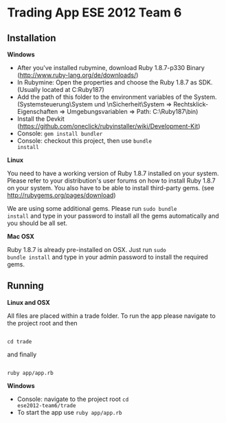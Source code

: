 Trading App ESE 2012 Team 6
==============

Installation
------------

__Windows__

* After you've installed rubymine, download Ruby 1.8.7-p330 Binary (http://www.ruby-lang.org/de/downloads/)
* In Rubymine: Open the properties and choose the Ruby 1.8.7 as SDK.(Usually located at C:Ruby187)
* Add the path of this folder to the environment variables of the System. (Systemsteuerung\System und \nSicherheit\System => Rechtsklick-Eigenschaften => Umgebungsvariablen => Path: C:\Ruby187\bin)
* Install the Devkit (https://github.com/oneclick/rubyinstaller/wiki/Development-Kit)
* Console: <code>gem install bundler</code>
* Console: checkout this project, then use <code>bundle install</code>

__Linux__

You need to have a working version of Ruby 1.8.7 installed on your system. Please refer to your distribution's user forums
on how to install Ruby 1.8.7 on your system. You also have to be able to install third-party gems. (see http://rubygems.org/pages/download)

We are using some additional gems. Please run <code>sudo bundle install</code> and type in your password to install all the gems automatically and you should be all set.

__Mac OSX__

Ruby 1.8.7 is already pre-installed on OSX. Just run <code>sudo bundle install</code> and type in your admin password to install the required gems.

Running
-------

__Linux and OSX__

All files are placed within a trade folder. To run the app please navigate to the project root and then

<code>
cd trade
</code>

and finally

<code>
ruby app/app.rb
</code>

__Windows__
* Console: navigate to the project root <code>cd ese2012-team6/trade</code>
* To start the app use <code>ruby app/app.rb</code>
